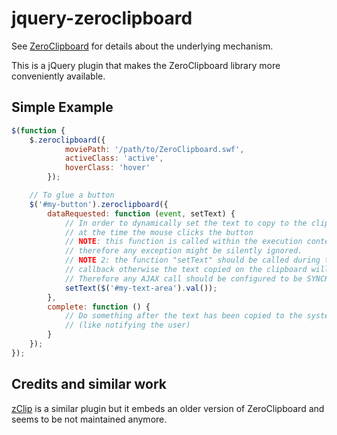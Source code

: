 # jquery-zeroclipboard

See [ZeroClipboard](https://github.com/zeroclipboard/ZeroClipboard) for details about the underlying mechanism.

This is a jQuery plugin that makes the ZeroClipboard library more conveniently available.

## Simple Example

``` js
$(function {
    $.zeroclipboard({
            moviePath: '/path/to/ZeroClipboard.swf',
            activeClass: 'active',
            hoverClass: 'hover'
        });

    // To glue a button
    $('#my-button').zeroclipboard({
        dataRequested: function (event, setText) {
            // In order to dynamically set the text to copy to the clipboard
            // at the time the mouse clicks the button
            // NOTE: this function is called within the execution context of the flash movie,
            // therefore any exception might be silently ignored.
            // NOTE 2: the function "setText" should be called during the execution of this
            // callback otherwise the text copied on the clipboard will not be correct.
            // Therefore any AJAX call should be configured to be SYNCHRONOUS
            setText($('#my-text-area').val());
        },
        complete: function () {
            // Do something after the text has been copied to the system clipboard
            // (like notifying the user)
        }
    });
});
```

## Credits and similar work

[zClip](http://www.steamdev.com/zclip/) is a similar plugin but it embeds an older version of ZeroClipboard 
and seems to be not maintained anymore.
